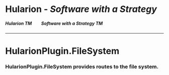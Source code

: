 
# Hularion - *Software with a Strategy*

##### Hularion TM &nbsp;&nbsp;&nbsp;&nbsp;&nbsp;&nbsp;&nbsp; Software with a Strategy TM

___

# HularionPlugin.FileSystem
### HularionPlugin.FileSystem provides routes to the file system.


